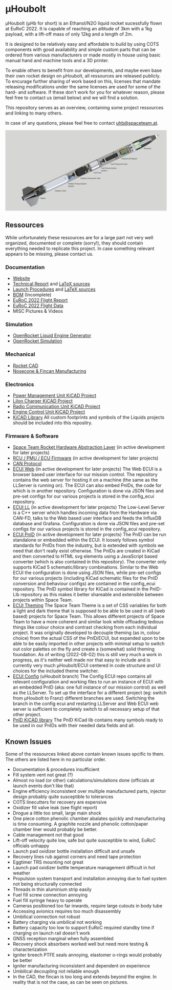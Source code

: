 # µHoubolt
µHoubolt (µHb for short) is an Ethanol/N2O liquid rocket sucessfully flown at EuRoC 2022. It is capable of reaching an altitude of 3km with a 1kg payload, with a lift-off mass of only 12kg and a length of 2m.

It is designed to be relatively easy and affordable to build by using COTS components with good availability and simple custom parts that can be ordered from various manufacturers or made mostly in house using basic manual hand and machine tools and a 3D printer.

To enable others to benefit from our developments, and maybe even base their own rocket design on µHoubolt, all ressources are released publicly.
To encurage further sharing of work based on this, licenses that mandate releasing modifications under the same licenses are used for some of the hard- and software. If these don't work for you for whatever reason, please feel free to contact us (email below) and we will find a solution.

This repository serves as an overview, containing some project ressources and linking to many others.

In case of any questions, please feel free to contact [uhb@spaceteam.at](mailto:uhb@spaceteam.at).

![](Images/uHb.png)

## Ressources
While unfortunately these ressources are for a large part not very well organized, documented or complete (sorry!), they should contain everything needed to replicate this project. In case something relevant appears to be missing, please contact us.

### Documentation
- [Website](https://spaceteam.at/uhb)
- [Technical Report](TechnicalReport_EuRoC2022.pdf) and [LaTeX sources](TechnicalReport_EuRoC2022_Sources)
- [Launch Procedures](µHoubolt_Launch_Procedures.pdf) and [LaTeX sources](µHoubolt_Launch_Procedures_Sources)
- [BOM](BOM) (Incomplete)
- [EuRoC 2022 Flight Report](FlightReport_EuRoC2022.pdf)
- [EuRoC 2022 Flight Data](FlightData_EuRoC2022)
- MISC Pictures & Videos

### Simulation
- [OpenRocket Liquid Engine Generator](https://github.com/SpaceTeam/ORLEG)
- [OpenRocket Simulation](Simulation_OpenRocket)

### Mechanical
- [Rocket CAD](https://github.com/SpaceTeam/uHoubolt_CAD)
- [Nosecone & Fincan Manufacturing](CompositeManufacturing.pdf)

### Electronics
- [Power Management Unit KiCAD Project](https://github.com/SpaceTeam/uHoubolt_PCB_PMU)
- [LiIon Charger KiCAD Project](https://github.com/SpaceTeam/uHoubolt_PCB_LiIon_Charger)
- [Radio Communication Unit KiCAD Project](https://github.com/SpaceTeam/uHoubolt_PCB_RCU)
- [Engine Control Unit KiCAD Project](https://github.com/SpaceTeam/uHoubolt_PCB_ECU)
- [KiCAD Library](https://github.com/SpaceTeam/TXV_Library_PCB) All custom footprints and symbols of the Liquids projects should be included into this repositry.

### Firmware & Software
- [Space Team Rocket Hardware Abstraction Layer](https://github.com/SpaceTeam/STRHAL) (in active development for later projects)
- [RCU / PMU / ECU Firmware](https://github.com/SpaceTeam/firmware_liquids) (in active development for later projects)
- [CAN Protocol](https://github.com/SpaceTeam/can_houbolt)
- [ECUI Web](https://github.com/SpaceTeam/web_ecui_houbolt) (in active development for later projects) The Web ECUI is a browser based user interface for our mission control. The repository contains the web server for hosting it on a machine (the same as the LLServer is running on). The ECUI can also embed PnIDs, the code for which is in another repository. Configuration is done via JSON files and pre-set configs for our various projects is stored in the config_ecui repository.
- [ECUI LL](https://github.com/SpaceTeam/llserver_ecui_houbolt) (in active development for later projects) The Low-Level Server is a C++ server which handles incoming data from the Hardware via CAN-FD, talks to the Web based user interface and feeds the InfluxDB database and Grafana. Configuration is done via JSON files and pre-set configs for our various projects is stored in the config_ecui repository.
- [ECUI PnID](https://github.com/SpaceTeam/pnid_houbolt) (in active development for later projects) The PnID can be run standalone or embedded within the ECUI. It loosely follows symbol standards for PnIDs from the industry, but is extended with symbols we need that don't really exist otherwise. The PnIDs are created in KiCad and then converted to HTML svg elements using a JavaScript based converter (which is also contained in this repository). The converter only supports KiCad 5 schematic/library combinations. Similar to the Web ECUI the configuration is done using JSON files, while pre-set configs for our various projects (including KiCad schematic files for the PnID conversion and behaviour configs) are contained in the config_ecui repository. The PnID symbol library for KiCad is contained in the PnID-Lib repository as this makes it better shareable and extensible between projects within Space Team.
- [ECUI Theming](https://github.com/SpaceTeam/SpaceTeamTheme) The Space Team Theme is a set of CSS variables for both a light and dark theme that is supposed to be able to be used in all (web based) projects for Space Team. This allows different projects of Space Team to have a more coherent and similar look while offloading tedious things like colour choice and contrast checking from each individual project. It was originally developed to decouple theming (as in, colour choice) from the actual CSS of the PnID/ECUI, but expanded upon to be able to be easily imported in other projects with minimal setup to switch out color palettes on the fly and create a (somewhat) solid theming foundation. As of writing (2022-08-02) this is still very much a work in progress, as it's neither well made nor that easy to include and is currently very much µHoubolt/ECUI centered in code structure and UI choices for the included theme switcher.
- [ECUI Config](https://github.com/SpaceTeam/config_ecui) (uHoubolt branch) The Config ECUI repo contains all relevant configuration and working files to run an instance of ECUI with an embedded PnID (aka: one full instance of our mission control) as well as the LLServer. To set up the interface for a different project (eg: switch from µHoubolt to Franz) different branches are used. Switching the branch in the config ecui and restarting LLServer and Web ECUI web server is sufficient to completely switch to all necessary setup of that other project.
- [PnID KiCAD library](https://github.com/SpaceTeam/pnid-lib) The PnID KiCad lib contains many symbols ready to be used in our PnIDs with their needed data fields and all.

## Known Issues
Some of the ressources linked above contain known issues spcific to them. The others are listed here in no particular order.
- Documentation & procedures insufficient
- Fill system vent not great (?)
- Almost no load (or other) calculations/simulations done (officials at launch events don't like that)
- Engine efficiency inconsistent over multiple manufactured parts, injector design probably quite susceptible to tolerances
- COTS linecutters for recovery are expensive
- Oxidizer fill valve leak (see flight report)
- Drogue a little too small, large main shock
- One piece cotton phenolic chamber abalates quickly and manufacturing is time consuming. A graphite nozzle and phenolic cotton/paper chamber liner would probably be better.
- Cable management not that good
- Lift-off velocity quite low, safe but quite susceptible to wind, EuRoC officials unhappy
- Launch pad oxidizer bottle installation difficult and unsafe
- Recovery lines rub against corners and need tape protection
- Eggtimer TRS mounting not great
- Launch pad oxidizer bottle temperature management difficult in hot weather
- Propulsion system transport and installation annoying due to fuel system not being structurally connected
- Threads in thin aluminium strip easily
- Fuel fill screw connection annoying
- Fuel fill syringe heavy to operate
- Cameras positioned too far inwards, require large cutouts in body tube
- Accessing avionics requires too much disassembly
- Umbilical connection not robust
- Battery charging via umbilical not working
- Battery capacity too low to support EuRoC required standby time if charging on launch rail doesn't work
- GNSS reception marginal when fully assembled
- Recovery shock absorbers worked well but need more testing & characterization
- Igniter breech PTFE seals annoying, elastomer o-rings would probably be better
- Igniter manufacturing inconsistent and dependent on experience
- Umbilical decoupling not reliable enough
- In the CAD, the fincan is too long and extends beyond the engine. In reality that is not the case, as can be seen on pictures.
